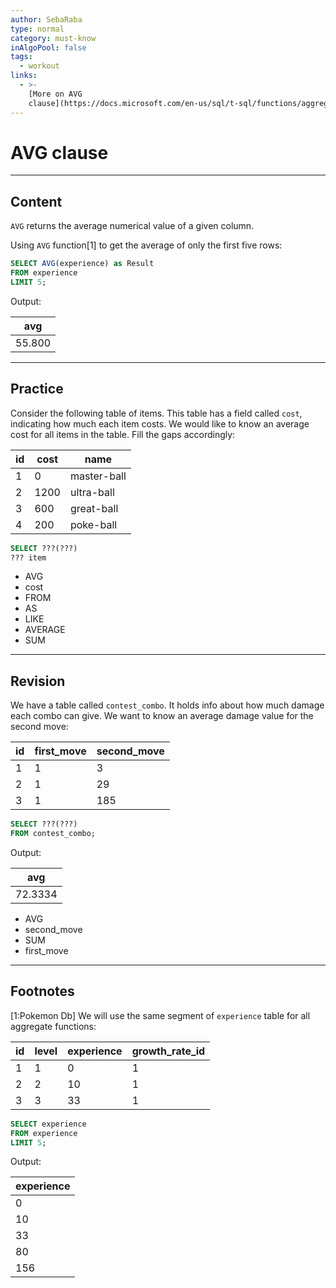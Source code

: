 ```yaml
---
author: SebaRaba
type: normal
category: must-know
inAlgoPool: false
tags:
  - workout
links:
  - >-
    [More on AVG
    clause](https://docs.microsoft.com/en-us/sql/t-sql/functions/aggregate-functions-transact-sql){documentation}
---
```


# AVG clause


---

## Content

`AVG` returns the average numerical value of a given column.

Using `AVG` function[1] to get the average of only the first five rows:

```sql
SELECT AVG(experience) as Result
FROM experience
LIMIT 5;
```

Output:

| avg    |
| ------ |
| 55.800 |


---

## Practice

Consider the following table of items. This table has a field called `cost`, indicating how much each item costs. We would like to know an average cost for all items in the table. Fill the gaps accordingly:

| id | cost | name        |
| -- | ---- | ----------- |
| 1  | 0    | master-ball |
| 2  | 1200 | ultra-ball  |
| 3  | 600  | great-ball  |
| 4  | 200  | poke-ball   |

```sql
SELECT ???(???)
??? item
```

* AVG
* cost
* FROM
* AS
* LIKE
* AVERAGE
* SUM


---

## Revision

We have a table called `contest_combo`. It holds info about how much damage each combo can give. We want to know an average damage value for the second move:

| id | first_move | second_move |
| -- | ---------- | ----------- |
| 1  | 1          | 3           |
| 2  | 1          | 29          |
| 3  | 1          | 185         |

```sql
SELECT ???(???)
FROM contest_combo;
```

Output:

| avg     |
| ------- |
| 72.3334 |

* AVG
* second_move
* SUM
* first_move


---

## Footnotes

[1:Pokemon Db]
We will use the same segment of `experience` table for all aggregate functions:

| id | level | experience | growth_rate_id |
| -- | ----- | ---------- | -------------- |
| 1  | 1     | 0          | 1              |
| 2  | 2     | 10         | 1              |
| 3  | 3     | 33         | 1              |

```sql
SELECT experience
FROM experience
LIMIT 5;
```

Output:

| experience |
| ---------- |
| 0          |
| 10         |
| 33         |
| 80         |
| 156        |
